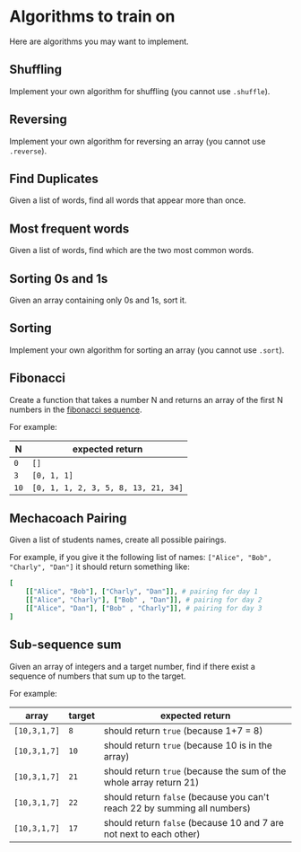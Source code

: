 # Algorithms to train on

Here are algorithms you may want to implement.

## Shuffling
Implement your own algorithm for shuffling (you cannot use `.shuffle`).

## Reversing
Implement your own algorithm for reversing an array (you cannot use `.reverse`).

## Find Duplicates
Given a list of words, find all words that appear more than once.

## Most frequent words
Given a list of words, find which are the two most common words.

## Sorting 0s and 1s
Given an array containing only 0s and 1s, sort it.

## Sorting
Implement your own algorithm for sorting an array (you cannot use `.sort`).

## Fibonacci
Create a function that takes a number N and returns an array of the first N numbers in the [fibonacci sequence](https://www.mathsisfun.com/numbers/fibonacci-sequence.html).

For example:

| N | expected return |
|-------|--------|
|`0`| `[]`|
|`3`|`[0, 1, 1]`|
|`10`|`[0, 1, 1, 2, 3, 5, 8, 13, 21, 34]`|

## Mechacoach Pairing
Given a list of students names, create all possible pairings.

For example, if you give it the following list of names: `["Alice", "Bob", "Charly", "Dan"]` it should return something like:

```rb
[
    [["Alice", "Bob"], ["Charly", "Dan"]], # pairing for day 1
    [["Alice", "Charly"], ["Bob" , "Dan"]], # pairing for day 2
    [["Alice", "Dan"], ["Bob" , "Charly"]], # pairing for day 3
]
```

## Sub-sequence sum
Given an array of integers and a target number, find if there exist a sequence of numbers that sum up to the target.

For example:

| array | target | expected return |
|-------|--------|--------------|
|`[10,3,1,7]`|`8`| should return `true` (because 1+7 = 8) |
|`[10,3,1,7]`|`10`| should return `true` (because 10 is in the array) |
|`[10,3,1,7]`|`21`| should return `true` (because the sum of the whole array return 21) |
|`[10,3,1,7]`|`22`| should return `false` (because you can't reach 22 by summing all numbers) |
|`[10,3,1,7]`|`17`| should return `false` (because 10 and 7 are not next to each other) |
